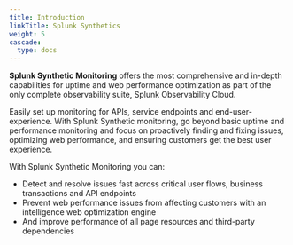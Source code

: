 ```yaml
---
title: Introduction
linkTitle: Splunk Synthetics
weight: 5 
cascade:
  type: docs
---
```


**Splunk Synthetic Monitoring** offers the most comprehensive and in-depth capabilities for uptime and web performance optimization as part of the only complete observability suite, Splunk Observability Cloud.

Easily set up monitoring for APIs, service endpoints and end-user-experience. With Splunk Synthetic monitoring, go beyond basic uptime and performance monitoring and focus on proactively finding and fixing issues, optimizing web performance, and ensuring customers get the best user experience.

With Splunk Synthetic Monitoring you can:

- Detect and resolve issues fast across critical user flows, business transactions and API endpoints
- Prevent web performance issues from affecting customers with an intelligence web optimization engine
- And improve performance of all page resources and third-party dependencies
